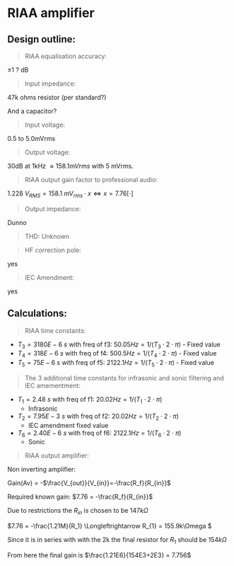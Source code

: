 # RIAA amplifier

## Design outline:

> RIAA equalisation accuracy:

$\pm 1$ ? dB

> Input impedance:

47k ohms resistor (per standard?)

And a capacitor?

> Input voltage:

0.5 to 5.0mVrms

> Output voltage:

30dB at 1kHz $\approx 158.1mVrms$ with 5 mVrms.

> RIAA output gain factor to professional audio:

$1.228\:V_{RMS} = 158.1\:mV_{rms}\cdot x \Longleftrightarrow x = 7.76 [\cdot]$

> Output impedance:

Dunno

> THD: Unknown

> HF correction pole:

yes

> IEC Amendment:

yes

## Calculations:

>RIAA time constants:

* $T_3 = 3180E-6\:s$ with freq of f3: $50.05Hz = 1/(T_3 \cdot 2 \cdot \pi)$ - Fixed value
* $T_4 = 318E-6\:s$ with freq of f4: $500.5Hz = 1/(T_4 \cdot 2 \cdot \pi)$ - Fixed value
* $T_5 = 75E-6\:s$ with freq of f5: $2122.1Hz = 1/(T_5 \cdot 2 \cdot \pi)$ - Fixed value

>The 3 additional time constants for infrasonic and sonic filtering and IEC amementment:

* $T_1 = 2.48\:s$ with freq of f1: $20.02Hz = 1/(T_1 \cdot 2 \cdot \pi)$
    * Infrasonic
* $T_2 = 7.95E-3\:s$ with freq of f2: $20.02Hz = 1/(T_2 \cdot 2 \cdot \pi)$
    * IEC amendment fixed value
* $T_6 = 2.40E-6\:s$ with freq of f6: $2122.1Hz = 1/(T_6 \cdot 2 \cdot \pi)$
    * Sonic

> RIAA output amplifier:

Non inverting amplifier:

Gain(Av) = -$\frac{V_{out}}{V_{in}}=-\frac{R_f}{R_{in}}$

Required known gain: $7.76 = -\frac{R_f}{R_{in}}$

Due to restrictions the $R_{in}$ is chosen to be $147k\Omega$

$7.76 = -\frac{1.21M}{R_1} \Longleftrightarrow R_{1} = 155.9k\Omega $

Since it is in series with with the 2k the final resistor for $R_1$ should be $154k\Omega$

From here the final gain is $\frac{1.21E6}{154E3+2E3} = 7.756$

